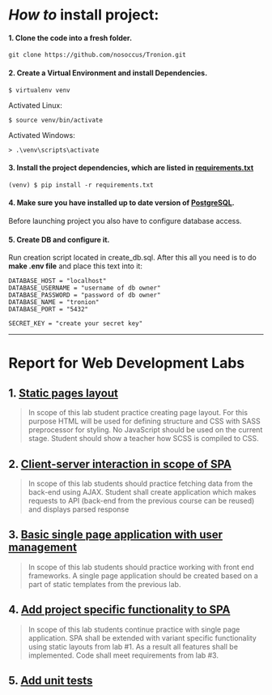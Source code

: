 # _How to_ install project:

#### 1. Clone the code into a fresh folder.
    git clone https://github.com/nosoccus/Tronion.git
    
#### 2. Create a Virtual Environment and install Dependencies.
    
    $ virtualenv venv
    
Activated Linux: 
    
    $ source venv/bin/activate

Activated Windows:
    
    > .\venv\scripts\activate
    
#### 3. Install the project dependencies, which are listed in [requirements.txt](https://github.com/Vilka284/web-lab-1-4/blob/master/requirements.txt)
    
    (venv) $ pip install -r requirements.txt
    
#### 4. Make sure you have installed up to date version of [PostgreSQL](https://www.postgresql.org/download/).
Before launching project you also have to configure database access.

#### 5. Create DB and configure it.
Run creation script located in create_db.sql.
After this all you need is to do **make .env file** and place this text into it:

    DATABASE_HOST = "localhost"
    DATABASE_USERNAME = "username of db owner"
    DATABASE_PASSWORD = "password of db owner"
    DATABASE_NAME = "tronion"
    DATABASE_PORT = "5432"

    SECRET_KEY = "create your secret key"


----

# Report for Web Development Labs

## 1. [Static pages layout](https://github.com/Vilka284/web-lab-1-4/tree/master/WebDevelopment/Lab1)
> In scope of this lab student practice creating page layout. For this purpose HTML will be used
> for defining structure and CSS with SASS preprocessor for styling. No JavaScript should 
> be used on the current stage. Student should show a teacher how SCSS is compiled to CSS.

## 2. [Client-server interaction in scope of SPA](https://github.com/Vilka284/web-lab-1-4/tree/master/WebDevelopment/Lab2)
> In scope of this lab students should practice fetching data from the back-end using AJAX.
> Student shall create application which makes requests to API (back-end from the previous 
> course can be reused) and displays parsed response

## 3. [Basic single page application with user management](https://github.com/Vilka284/web-lab-1-4/tree/master/WebDevelopment/Lab3)
> In scope of this lab students should practice working with front end frameworks. A single page
> application should be created based on a part of static templates from the previous lab.

## 4. [Add project specific functionality to SPA](https://github.com/Vilka284/web-lab-1-4/tree/master/WebDevelopment/Lab4)
> In scope of this lab students continue practice with single page application. SPA shall be
> extended with variant specific functionality using static layouts from lab #1. As a result 
> all features shall be implemented. Code shall meet requirements from lab #3.

## 5. [Add unit tests](https://github.com/Vilka284/web-lab-1-4/tree/master/WebDevelopment/Lab5)